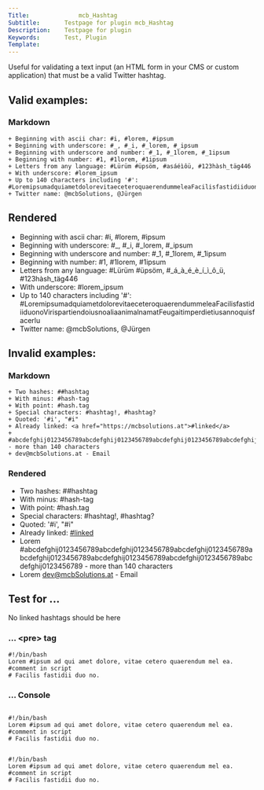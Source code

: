 ```yaml
---
Title: 				mcb_Hashtag
Subtitle: 		Testpage for plugin mcb_Hashtag
Description: 	Testpage for plugin
Keywords: 		Test, Plugin
Template:		
---
```


Useful for validating a text input (an HTML form in your CMS or custom application) that must be a valid Twitter hashtag.

## Valid examples: 

### Markdown
~~~~
+ Beginning with ascii char: #i, #lorem, #ipsum
+ Beginning with underscore: #_, #_i, #_lorem, #_ipsum
+ Beginning with underscore and number: #_1, #_1lorem, #_1ipsum
+ Beginning with number: #1, #1lorem, #1ipsum
+ Letters from any language: #Lürüm #üpsöm, #asáéìôü, #123hàsh_täg446
+ With underscore: #lorem_ipsum
+ Up to 140 characters including '#': #LoremipsumadquiametdolorevitaeceteroquaerendummeleaFacilisfastidiiduonoVirispartiendoiusnoaliaanimalnamatFeugaitimperdietiusannoquisfacerlu
+ Twitter name: @mcbSolutions, @Jürgen
~~~~

## Rendered

+ Beginning with ascii char: #i, #lorem, #ipsum
+ Beginning with underscore: #_, #_i, #_lorem, #_ipsum
+ Beginning with underscore and number: #_1, #_1lorem, #_1ipsum
+ Beginning with number: #1, #1lorem, #1ipsum
+ Letters from any language: #Lürüm #üpsöm, #_á_à_é_è_í_ì_ô_ü, #123hàsh_täg446
+ With underscore: #lorem_ipsum
+ Up to 140 characters including '#': #LoremipsumadquiametdolorevitaeceteroquaerendummeleaFacilisfastidiiduonoVirispartiendoiusnoaliaanimalnamatFeugaitimperdietiusannoquisfacerlu
+ Twitter name: @mcbSolutions, @Jürgen




## Invalid examples:
### Markdown

~~~~
+ Two hashes: ##hashtag
+ With minus: #hash-tag
+ With point: #hash.tag
+ Special characters: #hashtag!, #hashtag?
+ Quoted: '#i', "#i"
+ Already linked: <a href="https://mcbsolutions.at">#linked</a>
+ #abcdefghij0123456789abcdefghij0123456789abcdefghij0123456789abcdefghij0123456789abcdefghij0123456789abcdefghij0123456789abcdefghij0123456789 - more than 140 characters
+ dev@mcbSolutions.at - Email
~~~~

### Rendered

+ Two hashes: ##hashtag
+ With minus: #hash-tag
+ With point: #hash.tag
+ Special characters: #hashtag!, #hashtag?
+ Quoted: '#i', "#i"
+ Already linked: <a href="https://mcbsolutions.at">#linked</a>
+ Lorem #abcdefghij0123456789abcdefghij0123456789abcdefghij0123456789abcdefghij0123456789abcdefghij0123456789abcdefghij0123456789abcdefghij0123456789 - more than 140 characters
+ Lorem dev@mcbSolutions.at - Email


## Test for ...
No linked hashtags should be here

### ... &lt;pre&gt; tag

~~~~
#!/bin/bash 
Lorem #ipsum ad qui amet dolore, vitae cetero quaerendum mel ea. 
#comment in script
# Facilis fastidii duo no. 
~~~~

### ... Console
<pre class="console osx"><code>
#!/bin/bash 
Lorem #ipsum ad qui amet dolore, vitae cetero quaerendum mel ea. 
#comment in script
# Facilis fastidii duo no. 
</code></pre>

<pre class="console win"><code>
#!/bin/bash 
Lorem #ipsum ad qui amet dolore, vitae cetero quaerendum mel ea. 
#comment in script
# Facilis fastidii duo no. 
</code></pre>
